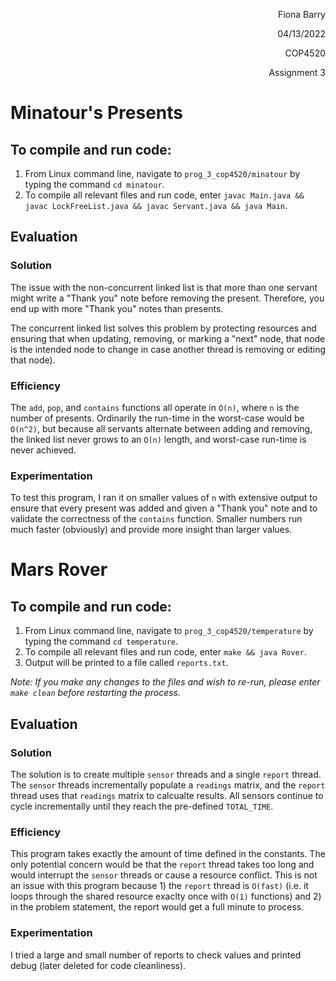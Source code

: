 <p align="right">Fiona Barry<p>
<p align="right">04/13/2022<p>
<p align="right">COP4520<p>
<p align="right">Assignment 3<p>

# Minatour's Presents

## To compile and run code:

1. From Linux command line, navigate to `prog_3_cop4520/minatour` by typing the command `cd minatour`.
2. To compile all relevant files and run code, enter `javac Main.java && javac LockFreeList.java && javac Servant.java && java Main`.

## Evaluation

### Solution

The issue with the non-concurrent linked list is that more than one servant might write a "Thank you" note before removing the present. Therefore, you end up with more "Thank you" notes than presents.

The concurrent linked list solves this problem by protecting resources and ensuring that when updating, removing, or marking a "next" node, that node is the intended node to change in case another thread is removing or editing that node).

### Efficiency

The `add`, `pop`, and `contains` functions all operate in `O(n)`, where `n` is the number of presents. Ordinarily the run-time in the worst-case would be `O(n^2)`, but because all servants alternate between adding and removing, the linked list never grows to an `O(n)` length, and worst-case run-time is never achieved.

### Experimentation

To test this program, I ran it on smaller values of `n` with extensive output to ensure that every present was added and given a "Thank you" note and to validate the correctness of the `contains` function. Smaller numbers run much faster (obviously) and provide more insight than larger values.

# Mars Rover

## To compile and run code:

1. From Linux command line, navigate to `prog_3_cop4520/temperature` by typing the command `cd temperature`.
2. To compile all relevant files and run code, enter `make && java Rover`.
3. Output will be printed to a file called `reports.txt`.

_Note: If you make any changes to the files and wish to re-run, please enter `make clean` before restarting the process._

## Evaluation

### Solution

The solution is to create multiple `sensor` threads and a single `report` thread. The `sensor` threads incrementally populate a `readings` matrix, and the `report` thread uses that `readings` matrix to calcualte results. All sensors continue to cycle incrementally until they reach the pre-defined `TOTAL_TIME`.

### Efficiency

This program takes exactly the amount of time defined in the constants. The only potential concern would be that the `report` thread takes too long and would interrupt the `sensor` threads or cause a resource conflict. This is not an issue with this program because 1) the `report` thread is `O(fast)` (i.e. it loops through the shared resource exaclty once with `O(1)` functions) and 2) in the problem statement, the report would get a full minute to process.

### Experimentation

I tried a large and small number of reports to check values and printed debug (later deleted for code cleanliness).
